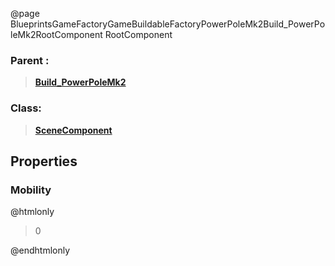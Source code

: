 @page BlueprintsGameFactoryGameBuildableFactoryPowerPoleMk2Build_PowerPoleMk2RootComponent RootComponent
### Parent :
<b><a href="_blueprints_game_factory_game_buildable_factory_power_pole_mk2_build__power_pole_mk2.html"><blockquote>Build_PowerPoleMk2</blockquote></a></b>
### Class:
<b><a href="_class_script_scene_component.html"><blockquote>SceneComponent</blockquote></a></b>
## Properties
### Mobility
@htmlonly
<blockquote>0</blockquote>
@endhtmlonly

